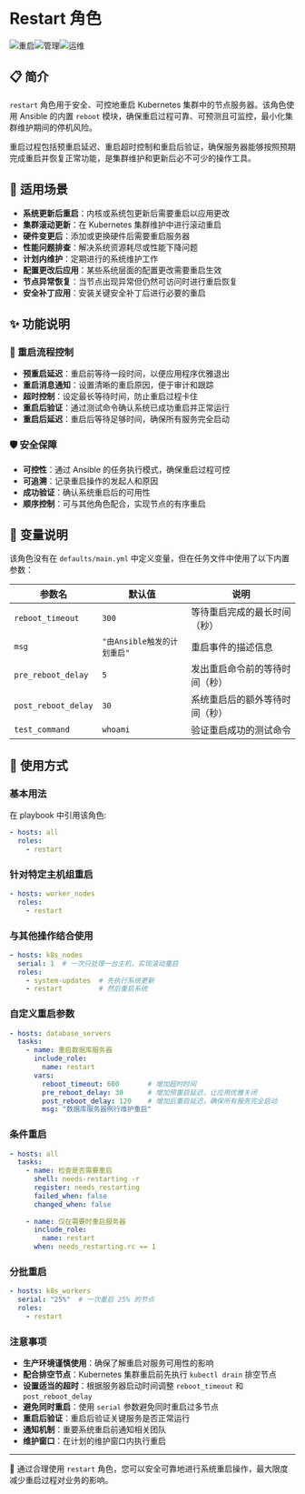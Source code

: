 # Restart 角色

![重启](https://img.shields.io/badge/%E7%B3%BB%E7%BB%9F-%E9%87%8D%E5%90%AF-red)![管理](https://img.shields.io/badge/%E6%9C%8D%E5%8A%A1%E5%99%A8-%E7%AE%A1%E7%90%86-blue)![运维](https://img.shields.io/badge/%E8%BF%90%E7%BB%B4-%E5%B7%A5%E5%85%B7-green)

## 📋 简介

`restart` 角色用于安全、可控地重启 Kubernetes 集群中的节点服务器。该角色使用 Ansible 的内置 `reboot` 模块，确保重启过程可靠、可预测且可监控，最小化集群维护期间的停机风险。

重启过程包括预重启延迟、重启超时控制和重启后验证，确保服务器能够按照预期完成重启并恢复正常功能，是集群维护和更新后必不可少的操作工具。

## 🎯 适用场景

* **系统更新后重启**：内核或系统包更新后需要重启以应用更改
* **集群滚动更新**：在 Kubernetes 集群维护中进行滚动重启
* **硬件变更后**：添加或更换硬件后需要重启服务器
* **性能问题排查**：解决系统资源耗尽或性能下降问题
* **计划内维护**：定期进行的系统维护工作
* **配置更改后应用**：某些系统层面的配置更改需要重启生效
* **节点异常恢复**：当节点出现异常但仍然可访问时进行重启恢复
* **安全补丁应用**：安装关键安全补丁后进行必要的重启

## ✨ 功能说明

### 🔄 重启流程控制

* **预重启延迟**：重启前等待一段时间，以便应用程序优雅退出
* **重启消息通知**：设置清晰的重启原因，便于审计和跟踪
* **超时控制**：设定最长等待时间，防止重启过程卡住
* **重启后验证**：通过测试命令确认系统已成功重启并正常运行
* **重启后延迟**：重启后等待足够时间，确保所有服务完全启动

### 🛡️ 安全保障

* **可控性**：通过 Ansible 的任务执行模式，确保重启过程可控
* **可追溯**：记录重启操作的发起人和原因
* **成功验证**：确认系统重启后的可用性
* **顺序控制**：可与其他角色配合，实现节点的有序重启

## 📝 变量说明

该角色没有在 `defaults/main.yml` 中定义变量，但在任务文件中使用了以下内置参数：


| 参数名              | 默认值                      | 说明                           |
| ------------------- | --------------------------- | ------------------------------ |
| `reboot_timeout`    | `300`                       | 等待重启完成的最长时间（秒）   |
| `msg`               | `"由Ansible触发的计划重启"` | 重启事件的描述信息             |
| `pre_reboot_delay`  | `5`                         | 发出重启命令前的等待时间（秒） |
| `post_reboot_delay` | `30`                        | 系统重启后的额外等待时间（秒） |
| `test_command`      | `whoami`                    | 验证重启成功的测试命令         |

## 🚀 使用方式

### 基本用法

在 playbook 中引用该角色:

```yaml
- hosts: all
  roles:
    - restart
```

### 针对特定主机组重启

```yaml
- hosts: worker_nodes
  roles:
    - restart
```

### 与其他操作结合使用

```yaml
- hosts: k8s_nodes
  serial: 1  # 一次只处理一台主机，实现滚动重启
  roles:
    - system-updates  # 先执行系统更新
    - restart         # 然后重启系统
```

### 自定义重启参数

```yaml
- hosts: database_servers
  tasks:
    - name: 重启数据库服务器
      include_role:
        name: restart
      vars:
        reboot_timeout: 600       # 增加超时时间
        pre_reboot_delay: 30      # 增加预重启延迟，让应用优雅关闭
        post_reboot_delay: 120    # 增加后重启延迟，确保所有服务完全启动
        msg: "数据库服务器例行维护重启"
```

### 条件重启

```yaml
- hosts: all
  tasks:
    - name: 检查是否需要重启
      shell: needs-restarting -r
      register: needs_restarting
      failed_when: false
      changed_when: false
    
    - name: 仅在需要时重启服务器
      include_role:
        name: restart
      when: needs_restarting.rc == 1
```

### 分批重启

```yaml
- hosts: k8s_workers
  serial: "25%"  # 一次重启 25% 的节点
  roles:
    - restart
```

### 注意事项

* **生产环境谨慎使用**：确保了解重启对服务可用性的影响
* **配合排空节点**：Kubernetes 集群重启前先执行 `kubectl drain` 排空节点
* **设置适当的超时**：根据服务器启动时间调整 `reboot_timeout` 和 `post_reboot_delay`
* **避免同时重启**：使用 `serial` 参数避免同时重启过多节点
* **重启后验证**：重启后验证关键服务是否正常运行
* **通知机制**：重要系统重启前通知相关团队
* **维护窗口**：在计划的维护窗口内执行重启

---

📢 通过合理使用 `restart` 角色，您可以安全可靠地进行系统重启操作，最大限度减少重启过程对业务的影响。
